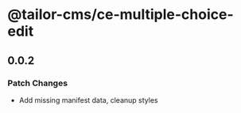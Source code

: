 # @tailor-cms/ce-multiple-choice-edit

## 0.0.2

### Patch Changes

- Add missing manifest data, cleanup styles
